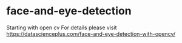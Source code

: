 # face-and-eye-detection
Starting with open cv
For details please visit https://datascienceplus.com/face-and-eye-detection-with-opencv/
